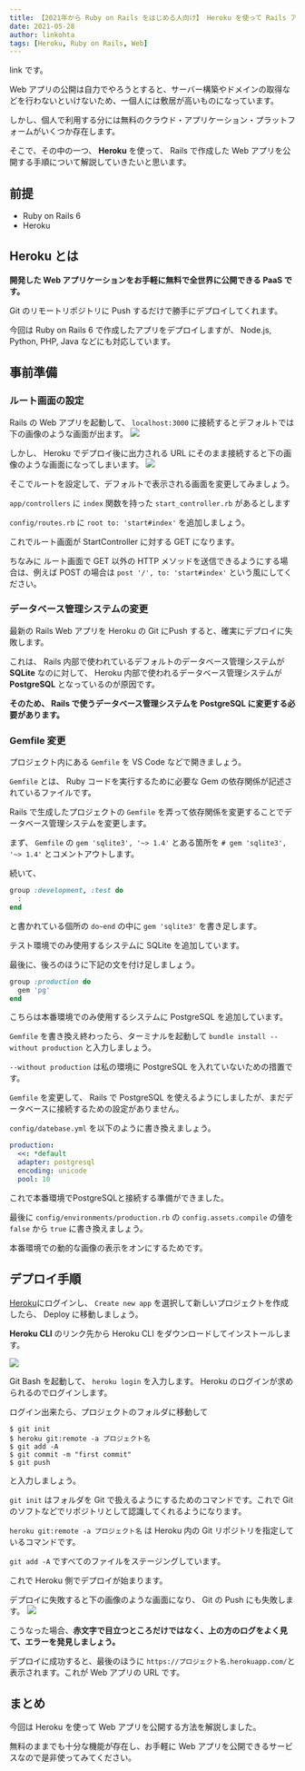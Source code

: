 ```yaml
---
title: 【2021年から Ruby on Rails をはじめる人向け】 Heroku を使って Rails アプリを公開する手順
date: 2021-05-28
author: linkohta
tags: [Heroku, Ruby on Rails, Web]
---
```


link です。

Web アプリの公開は自力でやろうとすると、サーバー構築やドメインの取得などを行わないといけないため、一個人には敷居が高いものになっています。

しかし、個人で利用する分には無料のクラウド・アプリケーション・プラットフォームがいくつか存在します。

そこで、その中の一つ、 **Heroku** を使って、 Rails で作成した Web アプリを公開する手順について解説していきたいと思います。

## 前提

- Ruby on Rails 6
- Heroku

## Heroku とは

**開発した Web アプリケーションをお手軽に無料で全世界に公開できる PaaS です。**

Git のリモートリポジトリに Push するだけで勝手にデプロイしてくれます。

今回は Ruby on Rails 6 で作成したアプリをデプロイしますが、 Node.js, Python, PHP, Java などにも対応しています。

## 事前準備

### ルート画面の設定

Rails の Web アプリを起動して、 `localhost:3000` に接続するとデフォルトでは下の画像のような画面が出ます。
![](images/heroku-webapp-1.png)

しかし、 Heroku でデプロイ後に出力される URL にそのまま接続すると下の画像のような画面になってしまいます。
![](images/heroku-webapp-2.png)

そこでルートを設定して、デフォルトで表示される画面を変更してみましょう。

`app/controllers` に `index` 関数を持った `start_controller.rb` があるとします

`config/routes.rb` に `root to: 'start#index'` を追加しましょう。

これでルート画面が StartController に対する GET になります。

ちなみに ルート画面で GET 以外の HTTP メソッドを送信できるようにする場合は、例えば POST の場合は `post '/', to: 'start#index'` という風にしてください。

### データベース管理システムの変更

最新の Rails Web アプリを Heroku の Git にPush すると、確実にデプロイに失敗します。

これは、 Rails 内部で使われているデフォルトのデータベース管理システムが **SQLite** なのに対して、 Heroku 内部で使われるデータベース管理システムが **PostgreSQL** となっているのが原因です。

**そのため、 Rails で使うデータベース管理システムを PostgreSQL に変更する必要があります。**

### Gemfile 変更

プロジェクト内にある `Gemfile` を VS Code などで開きましょう。

`Gemfile` とは、 Ruby コードを実行するために必要な Gem の依存関係が記述されているファイルです。

Rails で生成したプロジェクトの `Gemfile` を弄って依存関係を変更することでデータベース管理システムを変更します。

まず、 `Gemfile` の `gem 'sqlite3', '~> 1.4'` とある箇所を `# gem 'sqlite3', '~> 1.4'` とコメントアウトします。

続いて、
```rb
group :development, :test do
  :
end
```
と書かれている個所の `do~end` の中に `gem 'sqlite3'` を書き足します。

テスト環境でのみ使用するシステムに SQLite を追加しています。

最後に、後ろのほうに下記の文を付け足しましょう。
```rb
group :production do
  gem 'pg'
end
```

こちらは本番環境でのみ使用するシステムに PostgreSQL を追加しています。

`Gemfile` を書き換え終わったら、ターミナルを起動して `bundle install --without production` と入力しましょう。

`--without production` は私の環境に PostgreSQL を入れていないための措置です。

`Gemfile` を変更して、 Rails で PostgreSQL を使えるようにしましたが、まだデータベースに接続するための設定がありません。

`config/datebase.yml` を以下のように書き換えましょう。
```yml
production:
  <<: *default
  adapter: postgresql
  encoding: unicode
  pool: 10
```
これで本番環境でPostgreSQLと接続する準備ができました。

最後に `config/environments/production.rb` の `config.assets.compile` の値を `false` から `true` に書き換えましょう。

本番環境での動的な画像の表示をオンにするためです。

## デプロイ手順
[Heroku](https://id.heroku.com/login)にログインし、 `Create new app` を選択して新しいプロジェクトを作成したら、 Deploy に移動しましょう。

**Heroku CLI** のリンク先から Heroku CLI をダウンロードしてインストールします。

![](images/heroku-webapp-3.png)

Git Bash を起動して、 `heroku login` を入力します。 Heroku のログインが求められるのでログインします。

ログイン出来たら、プロジェクトのフォルダに移動して
```
$ git init
$ heroku git:remote -a プロジェクト名
$ git add -A
$ git commit -m "first commit"
$ git push
```
と入力しましょう。

`git init` はフォルダを Git で扱えるようにするためのコマンドです。これで Git のソフトなどでリポジトリとして認識してくれるようになります。

`heroku git:remote -a プロジェクト名` は Heroku 内の Git リポジトリを指定しているコマンドです。

`git add -A` ですべてのファイルをステージングしています。

これで Heroku 側でデプロイが始まります。

デプロイに失敗すると下の画像のような画面になり、 Git の Push にも失敗します。
![](images/heroku-webapp-4.png)

こうなった場合、**赤文字で目立つところだけではなく、上の方のログをよく見て、エラーを発見しましょう。**

デプロイに成功すると、最後のほうに `https://プロジェクト名.herokuapp.com/`と表示されます。これが Web アプリの URL です。

## まとめ

今回は Heroku を使って Web アプリを公開する方法を解説しました。

無料のままでも十分な機能が存在し、お手軽に Web アプリを公開できるサービスなので是非使ってみてください。